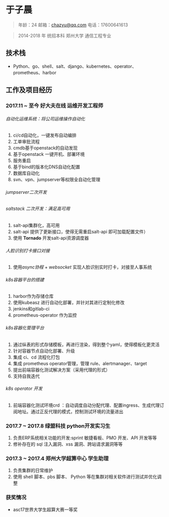 # 于子晨

> 年龄：24   邮箱：chazyu@qq.com  电话：17600641613

> 2014-2018  年 统招本科  郑州大学 通信工程专业
## 技术栈
* Python、go、shell、salt、django、kubernetes、operator、prometheus、harbor
## 工作及项目经历
### 2017.11 ~ 至今 好大夫在线  运维开发工程师
###### 自动化运维系统：将公司运维操作自动化

1. ci/cd自动化，一键发布自动编排 
2. 工单审批流程
3. cmdb基于openstack的自动发现
4. 基于openstack 一键开机、部署环境
5. 服务重启
6. 基于bind的版本化DNS自动化配置
7. 数据库自动化
8. svn、vpn、jumpserver等权限全自动化管理
###### jumpserver二次开发

###### saltstack 二次开发：满足高可用
1. salt-api集群化，高可用
2. salt-api 提供了更新接口，使得无需重启salt-api 即可加载配置文件）
3. 使用 **Tornado** 开发salt-api资源调度器

###### 人脸识别打卡接口对接
1. 使用*async协程* + *websocket*  实现人脸识别实时打卡，对接至人事系统
###### k8s容器平台的搭建
1. harbor作为存储仓库
2. 使用kubeasz 进行自动化部署，并针对其进行定制化修改
3. jenkins和gitlab-ci
4. prometheus-operator 作为监控
###### k8s容器化管理平台
1. 通过纵表的形式存储模板，再进行渲染，得到整个yaml，使得模板化更灵活
2. 针对容器节点自动化部署、升级
3. 集成 ci、cd 流程化打包
4. 集成 prometheus operator管理，管理 rule、alertmanager、target
5. 提出前端容器化测试解决方案（采用代理的形式）
6. 支持自我迭代
###### k8s operator 开发
1. 前端容器化测试环境crd ：自动调度自动分配代理、配置ingress、生成代理订阅地址。通过正反代理的模式，控制测试环境的流量进出
### 2017.7 ~ 2017.8 绿盟科技 python开发实习⽣
1. 负责ERP系统相关功能的开发:sprint 敏捷看板、PMO 开发、API 开发等等 
2. 修补存在的 sql 注入漏洞、xss 漏洞、跨站请求漏洞等等

### 2017.3 ~ 2017.4 郑州大学超算中心 学⽣助理
1. 负责集群的日常维护
2. 使用 shell 脚本、pbs 脚本、 Python 等在集群对相关软件进行测试并优化调整

### 获奖情况
* asc17世界⼤学生超算大赛⼀等奖